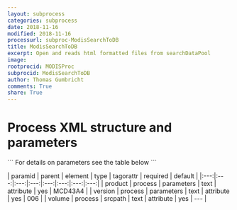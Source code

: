 ```yaml
---
layout: subprocess
categories: subprocess
date: 2018-11-16
modified: 2018-11-16
processurl: subproc-ModisSearchToDB
title: ModisSearchToDB
excerpt: Open and reads html formatted files from searchDataPool
image: 
rootprocid: MODISProc
subprocid: ModisSearchToDB
author: Thomas Gumbricht
comments: True
share: True
---
```


<h1 class='foot-description'>Process XML structure and parameters</h1>
```
For details on parameters see the table below
<?xml version="1.0" ?>
<process>
  <!--Generated from python-->
  <userproj plotid="yourplotid" projectid="yourprojectid" siteid="yoursiteid" system="systemid" tractid="yourtractid" userid="youruserid"/>
  <period endday="DD" endmonth="MM" endyear="YYYY" seasonendday="DD" seasonendmonth="MM" seasonstartday="DD" seasonstartmonth="MM" startday="DD" startmonth="MM" startyear="YYYY" timestep="timestep"/>
  <parameters product="txtstring" version="txtstring"/>
  <srcpath volume="txtstring"/>
</process>
```

| paramid | parent | element | type | tagorattr | required | default |
|:---:|:---:|:---:|:---:|:---:|:---:|:---:|:---:|
| product | process | parameters | text | attribute | yes | MCD43A4 |
| version | process | parameters | text | attribute | yes | 006 |
| volume | process | srcpath | text | attribute | yes | --- |
